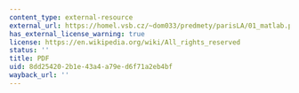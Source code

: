 ```yaml
---
content_type: external-resource
external_url: https://homel.vsb.cz/~dom033/predmety/parisLA/01_matlab.pdf
has_external_license_warning: true
license: https://en.wikipedia.org/wiki/All_rights_reserved
status: ''
title: PDF
uid: 8dd25420-2b1e-43a4-a79e-d6f71a2eb4bf
wayback_url: ''
---
```

